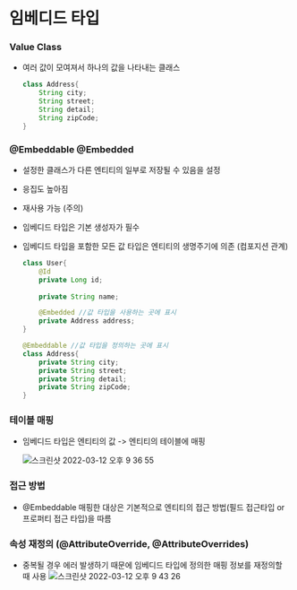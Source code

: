 # 임베디드 타입

### Value Class
- 여러 값이 모여져서 하나의 값을 나타내는 클래스
    ```java
    class Address{
        String city;
        String street;
        String detail;
        String zipCode;
    }
    ```

### @Embeddable @Embedded
- 설정한 클래스가 다른 엔티티의 일부로 저장될 수 있음을 설정
- 응집도 높아짐
- 재사용 가능 (주의)
- 임베디드 타입은 기본 생성자가 필수
- 임베디드 타입을 포함한 모든 값 타입은 엔티티의 생명주기에 의존 (컴포지션 관계)
    ```java
    class User{
        @Id
        private Long id;
        
        private String name;

        @Embedded //값 타입을 사용하는 곳에 표시
        private Address address;
    }
    ```

    ```java
    @Embeddable //값 타입을 정의하는 곳에 표시
    class Address{
        private String city;
        private String street;
        private String detail;
        private String zipCode;
    }
    ```
### 테이블 매핑
- 임베디드 타입은 엔티티의 값 -> 엔티티의 테이블에 매핑

    ![스크린샷 2022-03-12 오후 9 36 55](https://user-images.githubusercontent.com/45009626/158018651-a3e85ea8-7b4e-468b-8d8d-64c40f202eac.png)

### 접근 방법
- @Embeddable 매핑한 대상은 기본적으로 엔티티의 접근 방법(필드 접근타입 or 프로퍼티 접근 타입)을 따름

### 속성 재정의 (@AttributeOverride, @AttributeOverrides)
- 중복될 경우 에러 발생하기 때문에 임베디드 타입에 정의한 매핑 정보를 재정의할 때 사용
![스크린샷 2022-03-12 오후 9 43 26](https://user-images.githubusercontent.com/45009626/158018606-52681e4a-c020-42c0-8974-c32324c4b3af.png)

